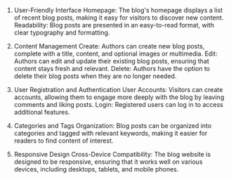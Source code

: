 1. User-Friendly Interface
Homepage: The blog's homepage displays a list of recent blog posts, making it easy for visitors to discover new content.
Readability: Blog posts are presented in an easy-to-read format, with clear typography and formatting.

2. Content Management
Create: Authors can create new blog posts, complete with a title, content, and optional images or multimedia.
Edit: Authors can edit and update their existing blog posts, ensuring that content stays fresh and relevant.
Delete: Authors have the option to delete their blog posts when they are no longer needed.

3. User Registration and Authentication
User Accounts: Visitors can create accounts, allowing them to engage more deeply with the blog by leaving comments and liking posts.
Login: Registered users can log in to access additional features.

4. Categories and Tags
Organization: Blog posts can be organized into categories and tagged with relevant keywords, making it easier for readers to find content of interest.

5. Responsive Design
Cross-Device Compatibility: The blog website is designed to be responsive, ensuring that it works well on various devices, including desktops, tablets, and mobile phones.
